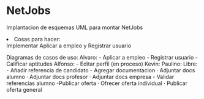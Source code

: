 # NetJobs
Implantacion de esquemas UML para montar NetJobs
<li>Cosas para hacer:</li>
  Implementar Aplicar a empleo y Registrar usuario

  Diagramas de casos de uso:
    Alvaro:
      - Aplicar a empleo
      - Registrar usuario
      - Calificar aptitudes
    Alfonso:
      - Editar perfil (en proceso)
    Kevin:
    Paulino:
    Libre:
      - Añadir referencia de candidato
      - Agregar documentacion
        · Adjuntar docs alumno
        · Adjuntar docs profesor
        · Adjuntar docs empresa
      - Validar referencias alumno
      -Publicar oferta
        · Ofrecer oferta individual
        · Publicar oferta general
